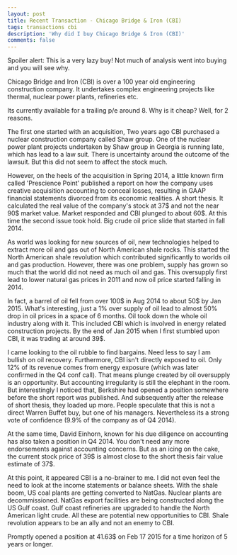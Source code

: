 ```yaml
---
layout: post
title: Recent Transaction - Chicago Bridge & Iron (CBI)
tags: transactions cbi
description: 'Why did I buy Chicago Bridge & Iron (CBI)'
comments: false
---
```


Spoiler alert: This is a very lazy buy! Not much of analysis went into buying and you will see why.

Chicago Bridge and Iron (CBI) is over a 100 year old engineering construction company. It undertakes complex engineering projects like thermal,
nuclear power plants, refineries etc.

Its currently available for a trailing p/e around 8. Why is it cheap? Well, for 2 reasons.

The first one started with an acquisition,
Two years ago CBI purchased a nuclear construction company called Shaw group. One of the nuclear power plant projects undertaken by Shaw group in Georgia
is running late, which has lead to a law suit. There is uncertainty around the outcome of the lawsuit. But this did not seem to affect the stock much.

However, on the heels of the acquisition in Spring 2014, a little known firm called 'Prescience Point' published a report on how the
company uses creative acquisition accounting to conceal losses, resulting in GAAP financial statements divorced from its economic realities. A short thesis.
It calculated the real value of the company's stock at 37$ and not the near 90$ market value. Market responded and CBI plunged to about 60$.
At this time the second issue took hold. Big crude oil price slide that started in fall 2014.

As world was looking for new sources of oil, new technologies helped to extract more oil and gas out of North American shale rocks.
This started the North American shale revolution which contributed significantly to worlds oil and gas production. However, there was one problem,
 supply has grown so much that the world did not need as much oil and gas. This oversupply first lead to lower natural gas prices in 2011 and now
  oil price started falling in 2014.

  In fact, a barrel of oil fell from over 100$ in Aug 2014 to about 50$ by Jan 2015. What's interesting,
  just a 1% over supply of oil lead to almost 50% drop in oil prices in a space of 6 months. Oil took down the whole oil industry along with it.
  This included CBI which is involved in energy related construction projects. By the end of Jan 2015 when I first stumbled upon CBI,
   it was trading at around 39$.

I came looking to the oil rubble to find bargains. Need less to say I am bullish on oil recovery. Furthermore, CBI isn't directly exposed to oil.
 Only 12% of its revenue comes from energy exposure (which was later confirmed in the Q4 conf call). That means plunge created by oil oversupply is an opportunity.
 But accounting irregularity is still the elephant in the room.
 But interestingly I noticed that, Berkshire had opened a position somewhere before the short report was published.
 And subsequently after the release of short thesis, they loaded up more. People speculate that this is not a direct Warren Buffet buy, but one of his managers.
 Nevertheless its a strong vote of confidence (9.9% of the company as of Q4 2014).

  At the same time, David Einhorn, known for his due diligence on accounting has also taken a position in Q4 2014.
  You don't need any more endorsements against accounting concerns. But as an icing on the cake, the current stock price of 39$ is almost close to the
   short thesis fair value estimate of 37$.

  At this point, it appeared CBI is a no-brainer to me. I did not even feel the need to look at the income statements or balance sheets.
  With the shale boom, US coal plants are getting converted to NatGas. Nuclear plants are decommissioned. NatGas export
  facilities are being constructed along the US Gulf coast. Gulf coast refineries are upgraded to handle the North American light crude.
  All these are  potential new opportunities to CBI. Shale revolution appears to be an ally and not an enemy to CBI.

 Promptly opened a position at 41.63$ on Feb 17 2015 for a time horizon of 5 years or longer.
